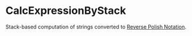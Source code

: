 # CalcExpressionByStack

Stack-based computation of strings converted to [Reverse Polish Notation](https://github.com/63rabbits/ReversePolishNotation).
